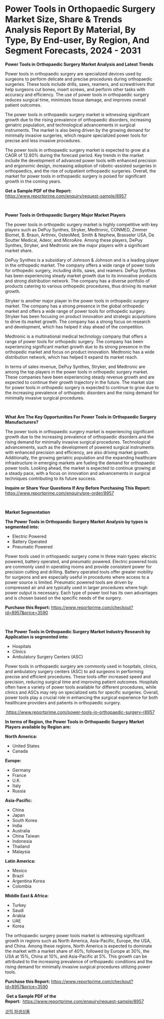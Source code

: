 <p><h1>Power Tools in Orthopaedic Surgery Market Size, Share & Trends Analysis Report By Material, By Type, By End-user, By Region, And Segment Forecasts, 2024 - 2031</h1></p><p><strong>Power Tools in Orthopaedic Surgery Market Analysis and Latest Trends</strong></p>
<p><p>Power tools in orthopaedic surgery are specialized devices used by surgeons to perform delicate and precise procedures during orthopaedic surgeries. These tools include drills, saws, reamers, and screwdrivers that help surgeons cut bones, insert screws, and perform other tasks with accuracy and efficiency. The use of power tools in orthopaedic surgery reduces surgical time, minimizes tissue damage, and improves overall patient outcomes.</p><p>The power tools in orthopaedic surgery market is witnessing significant growth due to the rising prevalence of orthopaedic disorders, increasing geriatric population, and technological advancements in surgical instruments. The market is also being driven by the growing demand for minimally invasive surgeries, which require specialized power tools for precise and less invasive procedures.</p><p>The power tools in orthopaedic surgery market is expected to grow at a CAGR of 12.80% during the forecast period. Key trends in the market include the development of advanced power tools with enhanced precision and ergonomic design, increasing adoption of robotic-assisted surgeries in orthopaedics, and the rise of outpatient orthopaedic surgeries. Overall, the market for power tools in orthopaedic surgery is poised for significant growth in the coming years.</p></p>
<p><strong>Get a Sample PDF of the Report:&nbsp;</strong> <a href="https://www.reportprime.com/enquiry/request-sample/8957">https://www.reportprime.com/enquiry/request-sample/8957</a></p>
<p>&nbsp;</p>
<p><strong>Power Tools in Orthopaedic Surgery Major Market Players</strong></p>
<p><p>The power tools in orthopedic surgery market is highly competitive with key players such as DePuy Synthes, Stryker, Medtronic, CONMED, Zimmer Biomet, B. Braun, Arthrex, OsteoMed, Smith & Nephew, Brasseler USA, De Soutter Medical, Adeor, and MicroAire. Among these players, DePuy Synthes, Stryker, and Medtronic are the major players with a significant market share.</p><p>DePuy Synthes is a subsidiary of Johnson & Johnson and is a leading player in the orthopedic market. The company offers a wide range of power tools for orthopedic surgery, including drills, saws, and reamers. DePuy Synthes has been experiencing steady market growth due to its innovative products and strong distribution network. The company has a diverse portfolio of products catering to various orthopedic procedures, thus driving its market growth.</p><p>Stryker is another major player in the power tools in orthopedic surgery market. The company has a strong presence in the global orthopedic market and offers a wide range of power tools for orthopedic surgery. Stryker has been focusing on product innovation and strategic acquisitions to drive its market growth. The company has a strong focus on research and development, which has helped it stay ahead of the competition.</p><p>Medtronic is a multinational medical technology company that offers a range of power tools for orthopedic surgery. The company has been experiencing significant market growth due to its strong presence in the orthopedic market and focus on product innovation. Medtronic has a wide distribution network, which has helped it expand its market reach.</p><p>In terms of sales revenue, DePuy Synthes, Stryker, and Medtronic are among the top players in the power tools in orthopedic surgery market. These companies have been experiencing steady revenue growth and are expected to continue their growth trajectory in the future. The market size for power tools in orthopedic surgery is expected to continue to grow due to the increasing prevalence of orthopedic disorders and the rising demand for minimally invasive surgical procedures.</p></p>
<p>&nbsp;</p>
<p><strong>What Are The Key Opportunities For Power Tools in Orthopaedic Surgery Manufacturers?</strong></p>
<p><p>The power tools in orthopaedic surgery market is experiencing significant growth due to the increasing prevalence of orthopaedic disorders and the rising demand for minimally invasive surgical procedures. Technological advancements, such as the development of powered surgical instruments with enhanced precision and efficiency, are also driving market growth. Additionally, the growing geriatric population and the expanding healthcare infrastructure in emerging markets are fueling the demand for orthopaedic power tools. Looking ahead, the market is expected to continue growing at a steady pace, with a focus on innovation and advancements in surgical techniques contributing to its future success.</p></p>
<p><strong>Inquire or Share Your Questions If Any Before Purchasing This Report:</strong> <a href="https://www.reportprime.com/enquiry/pre-order/8957">https://www.reportprime.com/enquiry/pre-order/8957</a></p>
<p>&nbsp;</p>
<p><strong>Market Segmentation</strong></p>
<p><strong>The Power Tools in Orthopaedic Surgery Market Analysis by types is segmented into:</strong></p>
<p><ul><li>Electric Powered</li><li>Battery Operated</li><li>Pneumatic Powered</li></ul></p>
<p><p>Power tools used in orthopaedic surgery come in three main types: electric powered, battery operated, and pneumatic powered. Electric powered tools are commonly used in operating rooms and provide consistent power for precision cutting and drilling. Battery operated tools offer greater mobility for surgeons and are especially useful in procedures where access to a power source is limited. Pneumatic powered tools are driven by compressed air and are typically used in larger procedures where high power output is necessary. Each type of power tool has its own advantages and is chosen based on the specific needs of the surgery.</p></p>
<p><strong>Purchase this Report:&nbsp;</strong><a href="https://www.reportprime.com/checkout?id=8957&price=3590">https://www.reportprime.com/checkout?id=8957&price=3590</a></p>
<p>&nbsp;</p>
<p><strong>The Power Tools in Orthopaedic Surgery Market Industry Research by Application is segmented into:</strong></p>
<p><ul><li>Hospitals</li><li>Clinics</li><li>Ambulatory Surgery Centers (ASC)</li></ul></p>
<p><p>Power tools in orthopaedic surgery are commonly used in hospitals, clinics, and ambulatory surgery centers (ASC) to aid surgeons in performing precise and efficient procedures. These tools offer increased speed and precision, reducing surgical time and improving patient outcomes. Hospitals often have a variety of power tools available for different procedures, while clinics and ASCs may rely on specialized sets for specific surgeries. Overall, power tools play a crucial role in enhancing the surgical experience for both healthcare providers and patients in orthopaedic surgery.</p></p>
<p><a href="https://www.reportprime.com/power-tools-in-orthopaedic-surgery-r8957">&nbsp;https://www.reportprime.com/power-tools-in-orthopaedic-surgery-r8957</a></p>
<p><strong>In terms of Region, the Power Tools in Orthopaedic Surgery Market Players available by Region are:</strong></p>
<p>
    <p> <strong> North America: </strong>
        <ul>
            <li>United States</li>
            <li>Canada</li>
        </ul>
        </p> 
    <p> <strong> Europe: </strong>
        <ul>
            <li>Germany</li>
            <li>France</li>
            <li>U.K.</li>
            <li>Italy</li>
            <li>Russia</li>
        </ul>
        </p> 
    <p> <strong> Asia-Pacific: </strong>
        <ul>
            <li>China</li>
            <li>Japan</li>
            <li>South Korea</li>
            <li>India</li>
            <li>Australia</li>
            <li>China Taiwan</li>
            <li>Indonesia</li>
            <li>Thailand</li>
            <li>Malaysia</li>
        </ul>
        </p> 
    <p> <strong> Latin America: </strong>
        <ul>
            <li>Mexico</li>
            <li>Brazil</li>
            <li>Argentina Korea</li>
            <li>Colombia</li>
        </ul>
        </p> 
    <p> <strong> Middle East & Africa: </strong>
        <ul>
            <li>Turkey</li>
            <li>Saudi</li>
            <li>Arabia</li>
            <li>UAE</li>
            <li>Korea</li>
        </ul>
    </p>
    </p>
<p><p>The orthopaedic surgery power tools market is witnessing significant growth in regions such as North America, Asia-Pacific, Europe, the USA, and China. Among these regions, North America is expected to dominate the market with a market share of 40%, followed by Europe at 30%, the USA at 15%, China at 10%, and Asia-Pacific at 5%. This growth can be attributed to the increasing prevalence of orthopaedic conditions and the rising demand for minimally invasive surgical procedures utilizing power tools.</p></p>
<p><strong>Purchase this Report: </strong><a href="https://www.reportprime.com/checkout?id=8957&price=3590">https://www.reportprime.com/checkout?id=8957&price=3590</a></p>
<p>&nbsp;<strong>Get a Sample PDF of the Report:&nbsp;&nbsp;</strong><a href="https://www.reportprime.com/enquiry/request-sample/8957">https://www.reportprime.com/enquiry/request-sample/8957</a></p>
<p><strong></strong></p>
<p><p><a href="https://github.com/bvubpqd5241630/Market-Research-Report-List-4/blob/main/6891311105854.md">코믹 파생상품</a></p></p>